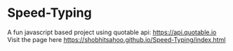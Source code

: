 # Speed-Typing

A fun javascript based project using quotable api: https://api.quotable.io
Visit the page here 
https://shobhitsahoo.github.io/Speed-Typing/index.html
